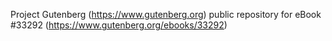 Project Gutenberg (https://www.gutenberg.org) public repository for eBook #33292 (https://www.gutenberg.org/ebooks/33292)
